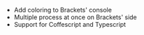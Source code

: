 * Add coloring to Brackets' console
* Multiple process at once on Brackets' side
* Support for Coffescript and Typescript